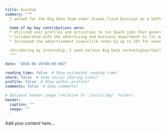 ```yaml
---
title: Quizhub
summary: """
  I worked for the Big Data Team under Xiaomi Cloud Division as a Software Engineering Intern. During my 9 weeks at Xiaomi, I assited my team on processing and analyzing user activity data for 240+ million monthly active Xiaomi smartphone users, such as application usage data, user behavior data and advertisement exposure data.

  Some of my key contributions were:
  * Utilized user profiles and activities to run Spark jobs that generate advertising targets for Xiaomi app store publishers
  * Collaborated with the advertising and business department to fit advertisement deploying schedules
  * Increased the advertisement view/click rates by up to 15% for several big-name applications

  <br/>During my internship, I used various Big Data technologies/tools such as Spark, Hadoop, SQL and Hive. My code was mainly written in Scala.
  """

date: "2018-06-28T00:00:00Z"

reading_time: false  # Show estimated reading time?
share: false  # Show social sharing links?
profile: false  # Show author profile?
comments: false  # Show comments?

# Optional header image (relative to `static/img/` folder).
header:
  caption: ""
  image: ""
---
```


Add your *content* here...